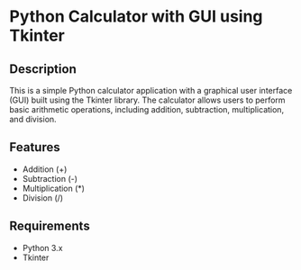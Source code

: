 
# Python Calculator with GUI using Tkinter

## Description

This is a simple Python calculator application with a graphical user interface (GUI) built using the Tkinter library. The calculator allows users to perform basic arithmetic operations, including addition, subtraction, multiplication, and division.

## Features

- Addition (+)
- Subtraction (-)
- Multiplication (*)
- Division (/)

## Requirements

- Python 3.x
- Tkinter
